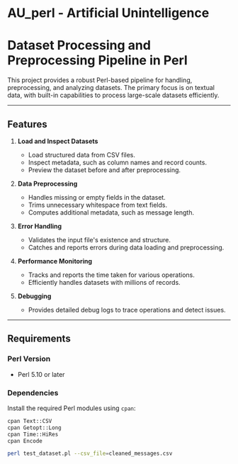 # AU_perl - Artificial Unintelligence

# Dataset Processing and Preprocessing Pipeline in Perl

This project provides a robust Perl-based pipeline for handling, preprocessing, and analyzing datasets. The primary focus is on textual data, with built-in capabilities to process large-scale datasets efficiently.

---

## **Features**
1. **Load and Inspect Datasets**
   - Load structured data from CSV files.
   - Inspect metadata, such as column names and record counts.
   - Preview the dataset before and after preprocessing.

2. **Data Preprocessing**
   - Handles missing or empty fields in the dataset.
   - Trims unnecessary whitespace from text fields.
   - Computes additional metadata, such as message length.

3. **Error Handling**
   - Validates the input file's existence and structure.
   - Catches and reports errors during data loading and preprocessing.

4. **Performance Monitoring**
   - Tracks and reports the time taken for various operations.
   - Efficiently handles datasets with millions of records.

5. **Debugging**
   - Provides detailed debug logs to trace operations and detect issues.

---

## **Requirements**

### **Perl Version**
- Perl 5.10 or later

### **Dependencies**
Install the required Perl modules using `cpan`:
```bash
cpan Text::CSV
cpan Getopt::Long
cpan Time::HiRes
cpan Encode

perl test_dataset.pl --csv_file=cleaned_messages.csv
